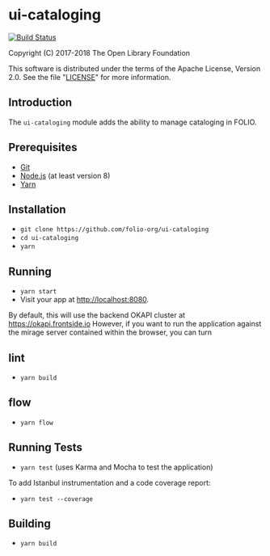 # ui-cataloging

[![Build Status](https://circleci.com/gh/folio-org/ui-cataloging/tree/master.svg?style=svg)](https://circleci.com/gh/folio-org/ui-cataloging)

Copyright (C) 2017-2018 The Open Library Foundation

This software is distributed under the terms of the Apache License,
Version 2.0. See the file "[LICENSE](LICENSE)" for more information.

## Introduction
The `ui-cataloging` module adds the ability to manage cataloging in FOLIO.

## Prerequisites

* [Git](https://git-scm.com/)
* [Node.js](https://nodejs.org/) (at least version 8)
* [Yarn](https://yarnpkg.com/)

## Installation

* `git clone https://github.com/folio-org/ui-cataloging`
* `cd ui-cataloging`
* `yarn`

## Running

* `yarn start`
* Visit your app at [http://localhost:8080](http://localhost:8080).

By default, this will use the backend OKAPI cluster at
https://okapi.frontside.io However, if you want to run the application
against the mirage server contained within the browser, you can turn

## lint

* `yarn build`

## flow

* `yarn flow`

## Running Tests

* `yarn test` (uses Karma and Mocha to test the application)

To add Istanbul instrumentation and a code coverage report:
* `yarn test --coverage`

## Building

* `yarn build`